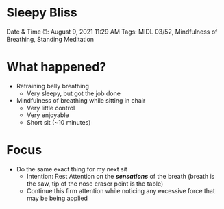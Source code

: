 # Sleepy Bliss

Date & Time ⏰: August 9, 2021 11:29 AM
Tags: MIDL 03/52, Mindfulness of Breathing, Standing Meditation

# What happened?

- Retraining belly breathing
    - Very sleepy, but got the job done
- Mindfulness of breathing while sitting in chair
    - Very little control
    - Very enjoyable
    - Short sit (~10 minutes)

# Focus

- Do the same exact thing for my next sit
    - Intention: Rest Attention on the ***sensations*** of the breath (breath is the saw, tip of the nose eraser point is the table)
    - Continue this firm attention while noticing any excessive force that may be being applied